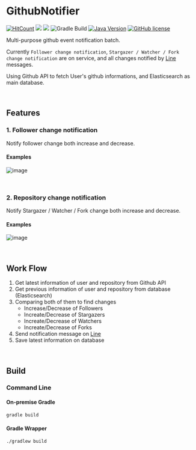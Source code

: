 # GithubNotifier

[![HitCount](http://hits.dwyl.io/occidere/GithubNotifier.svg)](http://hits.dwyl.io/occidere/GithubNotifier)
<img src="https://img.shields.io/github/languages/top/occidere/GithubNotifier"/>
<img src="https://img.shields.io/github/issues/occidere/GithubNotifier"/>
![Gradle Build](https://github.com/occidere/GithubNotifier/workflows/Gradle%20Build/badge.svg)
[![Java Version](https://img.shields.io/badge/Java-11-red.svg)](https://www.java.com/ko/)
[![GitHub license](https://img.shields.io/github/license/occidere/GithubNotifier.svg)](https://github.com/occidere/GithubNotifier/blob/master/LICENSE)


Multi-purpose github event notification batch.

Currently `Follower change notification`, `Stargazer / Watcher / Fork change notification` are on service, and all changes notified by [Line](https://line.me/en/) messages.

Using Github API to fetch User's github informations, and Elasticsearch as main database.

<br>

## Features

### 1. Follower change notification
Notify follower change both increase and decrease.

#### Examples

![image](https://user-images.githubusercontent.com/20942871/79457506-481c8880-802b-11ea-95d7-3a1e8cb29a28.png)



<br>

### 2. Repository change notification
Notify Stargazer / Watcher / Fork change both increase and decrease.

#### Examples
![image](https://user-images.githubusercontent.com/20942871/78133607-b07b3f80-7459-11ea-9ec2-6abfdf3702b0.png)


<br>

## Work Flow
1. Get latest information of user and repository from Github API
2. Get previous information of user and repository from database (Elasticsearch)
3. Comparing both of them to find changes
    - Increase/Decrease of Followers
    - Increate/Decrease of Stargazers
    - Increate/Decrease of Watchers
    - Increate/Decrease of Forks
4. Send notification message on [Line](https://line.me/en/)
5. Save latest information on database


<br>

## Build

### Command Line

#### On-premise Gradle
```bash
gradle build
```

#### Gradle Wrapper
```bash
./gradlew build
```
